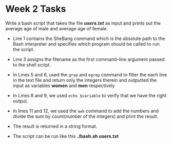 # Week 2 Tasks

Write a bash script that takes the file ***users.txt*** as input and prints out the average age of male and average age of female.

 * Line 1 contains the SheBang command which is the absolute path to the Bash interpreter and specifies which program should be called to run the script.
 * Line 3 assigns the filename as the first command-line argument passed to the shell script.

 * In Lines 5 and 6, used the ```grep``` and ```egrep``` command to filter the each line in the text file and return only the integers therein and outputted the input as variables **women** and **men** respectively

* In Lines 8 and 9, we used ```echo $variable``` to verify that we have the right output.
 * In lines 11 and 12, we used the ```awk``` command to add the numbers and divide the sum by count(number of the integers) and print the result.
 * The result is returned in a string format.

 * The script can be run like this **./bash.sh users.txt**